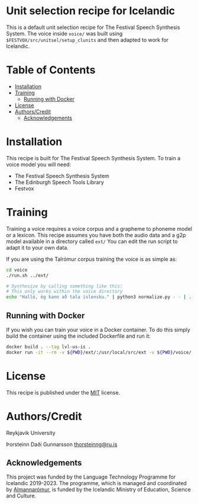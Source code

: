 # Unit selection recipe for Icelandic 

This is a default unit selection recipe for The Festival Speech Synthesis System.
The voice inside `voice/` was built using `$FESTVOX/src/unitsel/setup_clunits` and then adapted to work for Icelandic. 

# Table of Contents

- [Installation](#installation)
- [Training](#training)
  * [Running with Docker](#running-with-docker)
- [License](#license)
- [Authors/Credit](#authors-credit)
  * [Acknowledgements](#acknowledgements)

# Installation

This recipe is built for The Festival Speech Synthesis System.
To train a voice model you will need:

* The Festival Speech Synthesis System
* The Edinburgh Speech Tools Library
* Festvox

# Training

Training a voice requires a voice corpus and a grapheme to phoneme model or a lexicon.
This recipe assumes you have both the audio data and a g2p model available in a directory called `ext/`
You can edit the run script to adapt it to your own data.

If you are using the Talrómur corpus training the voice is as simple as:

```Bash
cd voice
./run.sh ../ext/

# Synthesize by calling something like this:
# This only works within the voice directory
echo "Halló, ég kann að tala íslensku." | python3 normalize.py - - | ../festival/bin/text2wave -eval festvox/lvl_is_v0_clunits.scm -eval '(voice_lvl_is_v0_clunits)' > demo.wav
```  

## Running with Docker

If you wish you can train your voice in a Docker container.
To do this simply build the container using the included Dockerfile and run it:

```Bash
docker build . --tag lvl-us-is .
docker run -it --rm -v ${PWD}/ext/:/usr/local/src/ext -v ${PWD}/voice/:/usr/local/src/voice lvl-us-is:latest bash -c "cd voice/; ./run.sh ../ext/"
```

# License

This recipe is published under the [MIT](LICENSE) license.

# Authors/Credit
Reykjavik University

Þorsteinn Daði Gunnarsson <thorsteinng@ru.is>

## Acknowledgements

This project was funded by the Language Technology Programme for Icelandic 2019-2023. The programme, which is managed and coordinated by [Almannarómur](https://almannaromur.is/), is funded by the Icelandic Ministry of Education, Science and Culture.

